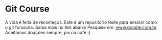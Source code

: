 # Git Course
A vida é feita de recomeços.
Este é um repositório teste para ensinar como o git funciona.
Saiba mais no link abaixo
Pesquise em: www.google.com.br
Aceitamos doações sempre, pix ou café ;)
